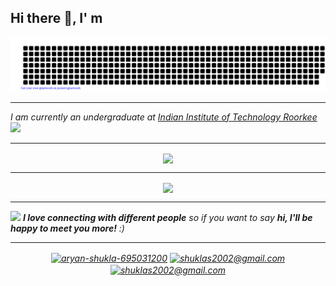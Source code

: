 ## Hi there 👋, I' m 
![gitartwork](gitartwork.svg)
<hr>
<p><em>I am currently an undergraduate at <a href="https://www.iitr.ac.in/">Indian Institute of Technology Roorkee</a><img src="https://media.giphy.com/media/fYSnHlufseco8Fh93Z/giphy.gif" width="30">
    
<hr/>
    <p align="center">
<a href="https://github.com/telomelonia"><img align="center" src="https://github-readme-stats.vercel.app/api?username=telomelonia&show_icons=true&theme=dark" /> </a>
        <hr/>
    </p>
    <p align="center">
       <a href="https://github.com/telomelonia"> <img align = "center" src="https://streak-stats.demolab.com?user=telomelonia&theme=dark" /></a>
<!-- <a href="https://github.com/telomelonia"><img align="right" src="https://github-readme-stats.vercel.app/api/top-langs/?username=telomelonia&layout=compact&theme=dark"/></a> -->

</p>
<hr>
<img src="https://media.giphy.com/media/LnQjpWaON8nhr21vNW/giphy.gif" width="60"> <em><b>I love connecting with different people</b> so if you want to say <b>hi, I'll be happy to meet you more!</b> :)</em>
</hr>
<hr/>

<p align="center">
<a href="https://www.linkedin.com/in/aryan-shukla-695031200/" target="blank"><img align="center" src="https://upload.wikimedia.org/wikipedia/commons/f/f8/LinkedIn_icon_circle.svg" alt="aryan-shukla-695031200" height="30" width="30" /></a>
<a href="mailto:shuklas2002@gmail.com" target="blank"><img align="center" src="https://upload.wikimedia.org/wikipedia/commons/7/7e/Gmail_icon_%282020%29.svg" alt="shuklas2002@gmail.com" height="30" width="30" /></a>
<a href="discordid:telomelonia#7215" target="blank"><img align="center" src="https://www.svgrepo.com/show/353655/discord-icon.svg" alt="shuklas2002@gmail.com" height="30" width="30" /></a>
<!--## About Me ...
- Currently I am a undergrad

<a href="https://github.com/telomelonia">
  <img align="right" src="https://github.com/Telomelonia/Telomelonia/blob/main/mygif.gif" />
</a>
-->
    

